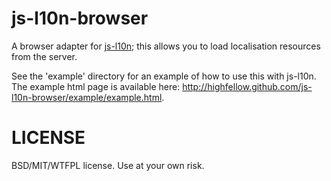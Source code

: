 js-l10n-browser
===============

A browser adapter for [js-l10n](https://github.com/highfellow/js-l10n); this allows you to load localisation resources from the server.

See the 'example' directory for an example of how to use this with js-l10n. The example html page is available here: <http://highfellow.github.com/js-l10n-browser/example/example.html>.

LICENSE
=======

BSD/MIT/WTFPL license. Use at your own risk.


